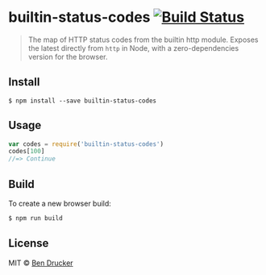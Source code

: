 # builtin-status-codes [![Build Status](https://travis-ci.org/bendrucker/builtin-status-codes.svg?branch=master)](https://travis-ci.org/bendrucker/builtin-status-codes)

> The map of HTTP status codes from the builtin http module. Exposes the latest directly from `http` in Node, with a zero-dependencies version for the browser.


## Install

```
$ npm install --save builtin-status-codes
```


## Usage

```js
var codes = require('builtin-status-codes')
codes[100]
//=> Continue
```

## Build

To create a new browser build:

```sh
$ npm run build
```

## License

MIT © [Ben Drucker](//bendrucker.me)
